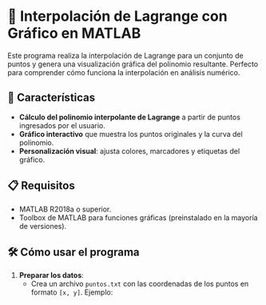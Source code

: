# 🌟 Interpolación de Lagrange con Gráfico en MATLAB

Este programa realiza la interpolación de Lagrange para un conjunto de puntos y genera una visualización gráfica del polinomio resultante. Perfecto para comprender cómo funciona la interpolación en análisis numérico.

## 🚀 Características
- **Cálculo del polinomio interpolante de Lagrange** a partir de puntos ingresados por el usuario.
- **Gráfico interactivo** que muestra los puntos originales y la curva del polinomio.
- **Personalización visual**: ajusta colores, marcadores y etiquetas del gráfico.

## 📋 Requisitos
- MATLAB R2018a o superior.
- Toolbox de MATLAB para funciones gráficas (preinstalado en la mayoría de versiones).

## 🛠️ Cómo usar el programa
1. **Preparar los datos**:
   - Crea un archivo `puntos.txt` con las coordenadas de los puntos en formato `[x, y]`. Ejemplo: